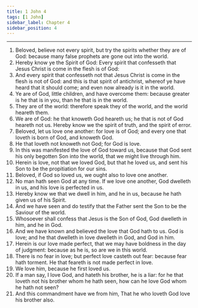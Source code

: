 ```yaml
---
title: 1 John 4
tags: [1 John]
sidebar_label: Chapter 4
sidebar_position: 4
---
```


---
1. Beloved, believe not every spirit, but try the spirits whether they are of God: because many false prophets are gone out into the world.
2. Hereby know ye the Spirit of God: Every spirit that confesseth that Jesus Christ is come in the flesh is of God:
3. And every spirit that confesseth not that Jesus Christ is come in the flesh is not of God: and this is that spirit of antichrist, whereof ye have heard that it should come; and even now already is it in the world.
4. Ye are of God, little children, and have overcome them: because greater is he that is in you, than he that is in the world.
5. They are of the world: therefore speak they of the world, and the world heareth them.
6. We are of God: he that knoweth God heareth us; he that is not of God heareth not us. Hereby know we the spirit of truth, and the spirit of error.
7. Beloved, let us love one another: for love is of God; and every one that loveth is born of God, and knoweth God.
8. He that loveth not knoweth not God; for God is love.
9. In this was manifested the love of God toward us, because that God sent his only begotten Son into the world, that we might live through him.
10. Herein is love, not that we loved God, but that he loved us, and sent his Son to be the propitiation for our sins.
11. Beloved, if God so loved us, we ought also to love one another.
12. No man hath seen God at any time. If we love one another, God dwelleth in us, and his love is perfected in us.
13. Hereby know we that we dwell in him, and he in us, because he hath given us of his Spirit.
14. And we have seen and do testify that the Father sent the Son to be the Saviour of the world.
15. Whosoever shall confess that Jesus is the Son of God, God dwelleth in him, and he in God.
16. And we have known and believed the love that God hath to us. God is love; and he that dwelleth in love dwelleth in God, and God in him.
17. Herein is our love made perfect, that we may have boldness in the day of judgment: because as he is, so are we in this world.
18. There is no fear in love; but perfect love casteth out fear: because fear hath torment. He that feareth is not made perfect in love.
19. We love him, because he first loved us.
20. If a man say, I love God, and hateth his brother, he is a liar: for he that loveth not his brother whom he hath seen, how can he love God whom he hath not seen?
21. And this commandment have we from him, That he who loveth God love his brother also.